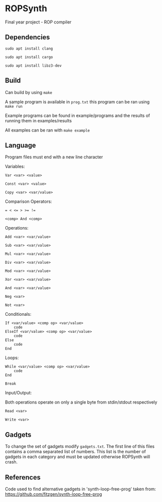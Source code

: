 # ROPSynth
Final year project - ROP compiler

## Dependencies
`sudo apt install clang`

`sudo apt install cargo`

`sudo apt install libz3-dev`

## Build
Can build by using `make`

A sample program is available in `prog.txt` this program can be ran using `make run`

Example programs can be found in example/programs and the results of running them in examples/results

All examples can be ran with `make example`

## Language
Program files must end with a new line character

Variables:

`Var <var> <value>`

`Const <var> <value>`

`Copy <var> <var/value>`

Comparison Operators:

`= < <= > >= !=`

`<comp> And <comp>`

Operations:

`Add <var> <var/value>`

`Sub <var> <var/value>`

`Mul <var> <var/value>`

`Div <var> <var/value>`

`Mod <var> <var/value>`

`Xor <var> <var/value>`

`And <var> <var/value>`

`Neg <var>`

`Not <var>`

Conditionals:

```
If <var/value> <comp op> <var/value> 
    code
ElseIf <var/value> <comp op> <var/value>
    code
Else
    code
End
```

Loops:
```
While <var/value> <comp op> <var/value>
    code
End

Break
```

Input/Output:

Both operations operate on only a single byte from stdin/stdout respectively
```
Read <var> 

Write <var>
```

## Gadgets

To change the set of gadgets modify `gadgets.txt`. The first line of this files contains a comma separated list of numbers. This list is the number of gadgets in each category and must be updated otherwise ROPSynth will crash.

## References

Code used to find alternative gadgets in 'synth-loop-free-prog' taken from: https://github.com/fitzgen/synth-loop-free-prog
